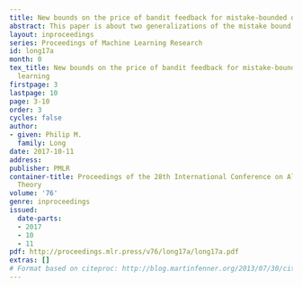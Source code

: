 ```yaml
---
title: New bounds on the price of bandit feedback for mistake-bounded online multiclass learning
abstract: This paper is about two generalizations of the mistake bound model to online multiclass classification. In the {\em standard model}, the learner receives the correct classification at the end of each round, and in the {\em bandit model}, the learner only finds out whether its prediction was correct or not.  For a set $F$ of multiclass classifiers, let $\mathrm{opt}_{\mathrm{std}}(F)$ and $\mathrm{opt}_{\mathrm{bandit}}(F)$ be the optimal bounds for learning $F$ according to these two models.  We show that an \[ \mathrm{opt}_{\mathrm{bandit}}(F) \leq (1 + o(1)) (|Y| \ln |Y|) \mathrm{opt}_{\mathrm{std}}(F) \] bound is the best possible up to the leading constant, closing a $\Theta(\log |Y|)$ factor gap.
layout: inproceedings
series: Proceedings of Machine Learning Research
id: long17a
month: 0
tex_title: New bounds on the price of bandit feedback for mistake-bounded online multiclass
  learning
firstpage: 3
lastpage: 10
page: 3-10
order: 3
cycles: false
author:
- given: Philip M.
  family: Long
date: 2017-10-11
address: 
publisher: PMLR
container-title: Proceedings of the 28th International Conference on Algorithmic Learning
  Theory
volume: '76'
genre: inproceedings
issued:
  date-parts:
  - 2017
  - 10
  - 11
pdf: http://proceedings.mlr.press/v76/long17a/long17a.pdf
extras: []
# Format based on citeproc: http://blog.martinfenner.org/2013/07/30/citeproc-yaml-for-bibliographies/
---
```

